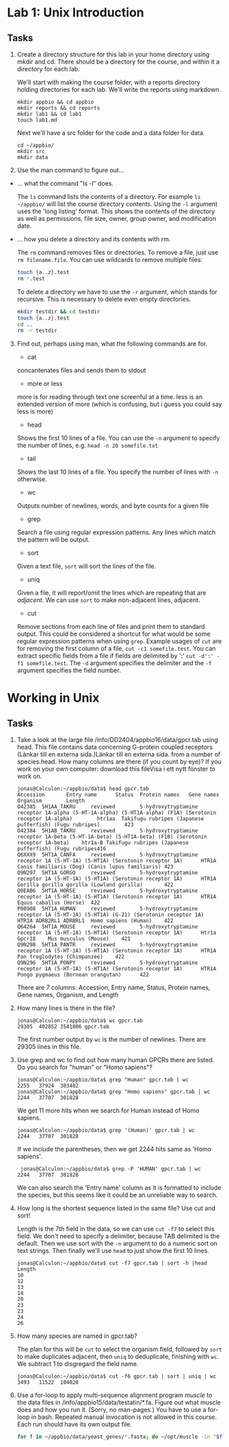 # Lab 1: Unix Introduction

## Tasks
1. Create a directory structure for this lab in your home directory using mkdir and cd. There should be a directory for the course, and within it a directory for each lab. 

    We'll start with making the course folder, with a reports directory holding directories for each lab. We'll write the reports using markdown.
    ```shell
    mkdir appbio && cd appbio
    mkdir reports && cd reports
    mkdir lab1 && cd lab1
    touch lab1.md
    ```

    Next we'll have a src folder for the code and a data folder for data.
    ```shell
    cd ~/appbio/
    mkdir src
    mkdir data
    ```

2. Use the man command to figure out...
  
  * ... what the command "ls -l" does.
    
    The `ls` command lists the contents of a directory. For example `ls ~/appbio/` will list the course directory contents. Using the `-l` argument uses the 'long listing' format. This shows the contents of the directory as well as permissions, file size, owner, group owner, and modification date. 

  
  * ... how you delete a directory and its contents with rm.
    
    The `rm` command removes files or directories. To remove a file, just use `rm filename.file`. You can use wildcards to remove multiple files: 
    ```bash
    touch {a..z}.test
    rm *.test
    ```

    To delete a directory we have to use the `-r` argument, which stands for recursive. This is necessary to delete even empty directories.

    ```bash
    mkdir testdir && cd testdir
    touch {a..z}.test
    cd ..
    rm -r testdir
    ```


3. Find out, perhaps using man, what the following commands are for.

    * cat

    concantenates files and sends them to stdout

    * more or less

    more is for reading through text one screenful at a time. less is an extended version of more (which is confusing, but i guess you could say less is more)

    * head

    Shows the first 10 lines of a file. You can use the `-n` argument to specify the number of lines, e.g. `head -n 20 somefile.txt`

    * tail

    Shows the last 10 lines of a file. You specify the number of lines with `-n` otherwise.

    * wc

    Outputs number of newlines, words, and byte counts for a given file

    * grep

    Search a file using regular expression patterns. Any lines which match the pattern will be output.

    * sort

    Given a text file, `sort` will sort the lines of the file.

    * uniq

    Given a file, it will report/omit the lines which are repeating that are _adjacent_. We can use `sort` to make non-adjacent lines, adjacent.

    * cut

    Remove sections from each line of files and print them to standard output. This could be considered a shortcut for what would be some regular expression patterns when using `grep`. Example usages of `cut` are for removing the first column of a file, `cut -c1 somefile.test`. You can extract specific fields from a file if fields are delimited by ':' `cut -d':' -f1 somefile.test`. The `-d` argument specifies the delimiter and the `-f` argument specifies the field number.

# Working in Unix

## Tasks
1. Take a look at the large file /info/DD2404/appbio16/data/gpcr.tab using head. This file contains data concerning G-protein coupled receptors (Länkar till en externa sida.)Länkar till en externa sida. from a number of species.head. How many columns are there (if you count by eye)? If you work on your own computer: download this fileVisa i ett nytt fönster to work on.

    ```
    jonas@Calculon:~/appbio/data$ head gpcr.tab
    Accession       Entry name      Status  Protein names   Gene names      Organism        Length
    O42385  5H1AA_TAKRU     reviewed        5-hydroxytryptamine receptor 1A-alpha (5-HT-1A-alpha) (5-HT1A-alpha) (F1A) (Serotonin receptor 1A-alpha)        htr1aa  Takifugu rubripes (Japanese pufferfish) (Fugu rubripes)        423
    O42384  5H1AB_TAKRU     reviewed        5-hydroxytryptamine receptor 1A-beta (5-HT-1A-beta) (5-HT1A-beta) (F1B) (Serotonin receptor 1A-beta)    htr1a-B Takifugu rubripes (Japanese pufferfish) (Fugu rubripes416
    Q6XXX9  5HT1A_CANFA     reviewed        5-hydroxytryptamine receptor 1A (5-HT-1A) (5-HT1A) (Serotonin receptor 1A)      HTR1A   Canis familiaris (Dog) (Canis lupus familiaris) 423
    Q9N297  5HT1A_GORGO     reviewed        5-hydroxytryptamine receptor 1A (5-HT-1A) (5-HT1A) (Serotonin receptor 1A)      HTR1A   Gorilla gorilla gorilla (Lowland gorilla)       422
    Q0EAB6  5HT1A_HORSE     reviewed        5-hydroxytryptamine receptor 1A (5-HT-1A) (5-HT1A) (Serotonin receptor 1A)      HTR1A   Equus caballus (Horse)  422
    P08908  5HT1A_HUMAN     reviewed        5-hydroxytryptamine receptor 1A (5-HT-1A) (5-HT1A) (G-21) (Serotonin receptor 1A)       HTR1A ADRB2RL1 ADRBRL1  Homo sapiens (Human)    422
    Q64264  5HT1A_MOUSE     reviewed        5-hydroxytryptamine receptor 1A (5-HT-1A) (5-HT1A) (Serotonin receptor 1A)      Htr1a Gpcr18    Mus musculus (Mouse)    421
    Q9N298  5HT1A_PANTR     reviewed        5-hydroxytryptamine receptor 1A (5-HT-1A) (5-HT1A) (Serotonin receptor 1A)      HTR1A   Pan troglodytes (Chimpanzee)    422
    Q9N296  5HT1A_PONPY     reviewed        5-hydroxytryptamine receptor 1A (5-HT-1A) (5-HT1A) (Serotonin receptor 1A)      HTR1A   Pongo pygmaeus (Bornean orangutan)      422
    ```

    There are 7 columns: Accession, Entry name, Status, Protein names, Gene names, Organism, and Length

2. How many lines is there in the file?

    ```
    jonas@Calculon:~/appbio/data$ wc gpcr.tab
    29305  402852 3541806 gpcr.tab
    ```

    The first number output by `wc` is the number of newlines. There are 29305 lines in this file.

3. Use grep and wc to find out how many human GPCRs there are listed. Do you search for "human" or "Homo sapiens"?

   ```
   jonas@Calculon:~/appbio/data$ grep "Human" gpcr.tab | wc
   2255   37924  303482
   jonas@Calculon:~/appbio/data$ grep "Homo sapiens" gpcr.tab | wc
   2244   37707  301828
   ```
   We get 11 more hits when we search for Human instead of Homo sapiens. 

   ```
   jonas@Calculon:~/appbio/data$ grep '(Human)' gpcr.tab | wc
   2244   37707  301828
   ```

   If we include the parentheses, then we get 2244 hits same as 'Homo sapiens'. 

   ```
    jonas@Calculon:~/appbio/data$ grep -P 'HUMAN' gpcr.tab | wc
   2244   37707  301828
   ```
    We can also search the 'Entry name' column as it is formatted to include the species, but this seems like it could be an unreliable way to search.

4. How long is the shortest sequence listed in the same file? Use cut and sort!

    Length is the 7th field in the data, so we can use `cut -f7` to select this field. We don't need to specify a delimiter, because TAB delimited is the default. Then we use sort with the `-n` argument to do a numeric sort on text strings. Then finally we'll use `head` to just show the first 10 lines.

    ```
    jonas@Calculon:~/appbio/data$ cut -f7 gpcr.tab | sort -h |head
    Length
    10
    12
    13
    14
    20
    23
    23
    24
    26
    ``` 

5. How many species are named in gpcr.tab?

    The plan for this will be `cut` to select the organism field, followed by `sort` to make duplicates adjacent, then `uniq` to deduplicate, finishing with `wc`. We subtract 1 to disgregard the field name.

    ```
    jonas@Calculon:~/appbio/data$ cut -f6 gpcr.tab | sort | uniq | wc
    3493   11522  104028
    ```

6. Use a for-loop to apply multi-sequence alignment program _muscle_ to the data files in /info/appbio15/data/testatin/*.fa. Figure out what muscle does and how you run it. (Sorry, no man-pages.) You have to use a for-loop in bash. Repeated manual invocation is not allowed in this course. Each run should have its own output file.

   ```bash
   for f in ~/appbio/data/yeast_genes/*.fasta; do ~/opt/muscle -in "$f" -out "$f.output"; done
   ```  
